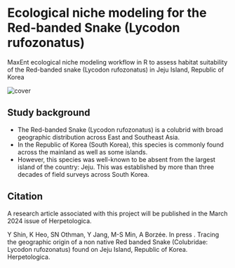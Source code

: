 # Ecological niche modeling for the Red-banded Snake (Lycodon rufozonatus)
MaxEnt ecological niche modeling workflow in R to assess habitat suitability of the Red-banded snake (Lycodon rufozonatus) in Jeju Island, Republic of Korea

![cover](https://github.com/yucheols/Lycodon_ENM_ver2/assets/85914125/06b06949-4ca1-4504-a7c8-0a56e2cf880f)

## Study background
- The Red-banded Snake (Lycodon rufozonatus) is a colubrid with broad geographic distribution across East and Southeast Asia.
- In the Republic of Korea (South Korea), this species is commonly found across the mainland as well as some islands.
- However, this species was well-known to be absent from the largest island of the country: Jeju. This was established by more than three decades of field surveys across South Korea.


## Citation
A research article associated with this project will be published in the March 2024 issue of Herpetologica.

Y Shin, K Heo, SN Othman, Y Jang, M-S Min, A Borzée. In press . Tracing the geographic origin of a non native Red
banded Snake (Colubridae: Lycodon rufozonatus) found on Jeju Island, Republic of Korea. Herpetologica.


